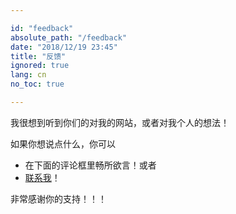 ```yaml
---

id: "feedback"
absolute_path: "/feedback"
date: "2018/12/19 23:45"
title: "反馈"
ignored: true
lang: cn
no_toc: true

---
```


<div>

我很想到听到你们的对我的网站，或者对我个人的想法！

如果你想说点什么，你可以

- 在下面的评论框里畅所欲言！或者
- [联系我](/en/about/me#contacts)！

非常感谢你的支持！！！

</div>
